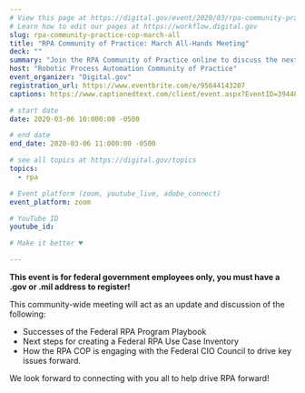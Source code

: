 ```yaml
---
# View this page at https://digital.gov/event/2020/03/rpa-community-practice-cop-march-all
# Learn how to edit our pages at https://workflow.digital.gov
slug: rpa-community-practice-cop-march-all
title: "RPA Community of Practice: March All-Hands Meeting"
deck: ""
summary: "Join the RPA Community of Practice online to discuss the next steps in accelerating the adoption of RPA in the Federal environment."
host: "Robotic Process Automation Community of Practice"
event_organizer: "Digital.gov"
registration_url: https://www.eventbrite.com/e/95644143207
captions: https://www.captionedtext.com/client/event.aspx?EventID=3944823&CustomerID=321

# start date
date: 2020-03-06 10:000:00 -0500

# end date
end_date: 2020-03-06 11:000:00 -0500

# see all topics at https://digital.gov/topics
topics: 
  - rpa

# Event platform (zoom, youtube_live, adobe_connect)
event_platform: zoom

# YouTube ID
youtube_id: 

# Make it better ♥

---
```


**This event is for federal government employees only, you must have a .gov or .mil address to register!**

This community-wide meeting will act as an update and discussion of the following: 

 - Successes of the Federal RPA Program Playbook
 - Next steps for creating a Federal RPA Use Case Inventory
 - How the RPA COP is engaging with the Federal CIO Council to drive key issues forward.
 
We look forward to connecting with you all to help drive RPA forward!
